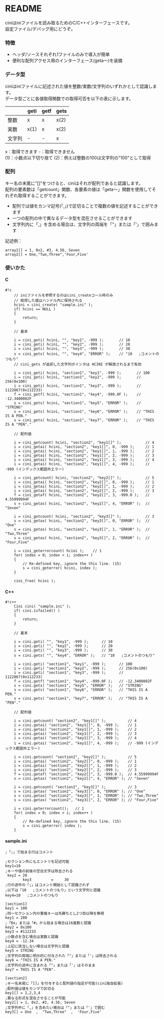 # README #

ciniはiniファイルを読み取るためのC/C++インターフェースです。  
設定ファイル/デバッグ用にどうぞ。

### 特徴 ###

* ヘッダ/ソースそれぞれ1ファイルのみで導入が簡単
* 便利な配列アクセス用のインターフェース(geta～)を装備

### データ型 ###

ciniはiniファイルに記述された値を整数/実数/文字列のいずれかとして認識します。  
データ型ごとに各値取得関数での取得可否を以下の表に示します。

|        | geti     | getf      | gets   |
|--------|----------|-----------|--------|
| 整数   | x        | x         | x(2)   |
| 実数   | x(1)     | x         | x(2)   |
| 文字列 |  -       | -         | x      |

x：取得できます -：取得できません  
(1)：小数点以下切り捨て (2)：例えば整数の100は文字列の"100"として取得

### 配列 ###

キー名の末尾に"[]"をつけると、ciniはそれが配列であると認識します。  
配列の要素数は「getcount」関数、各要素の値は「geta～」関数を使用してそれぞれ取得することができます。

* 配列では値をカンマ記号(「,」)で区切ることで複数の値を記述することができます
* 一つの配列の中で異なるデータ型を混在させることができます
* 文字列内に「,」を含める場合は、文字列の両端を「"」または「'」で囲みます

記述例：  
```
array1[] = 1, 0x2, #3, 4.56, Seven
array2[] = One,"Two,Three",'Four,Five'
```

### 使いかた ###

#### C ####

```
#!c
	// iniファイルを参照するのはcini_createコール時のみ
	// 取得した値はハンドル内に保持される
	hcini = cini_create( "sample.ini" );
	if( hcini == NULL )
	{
		return;
	}

	// 基本

	i = cini_geti( hcini, "", "key1", -999 );		// 10
	i = cini_geti( hcini, "", "key2", -999 );		// 20
	i = cini_geti( hcini, "", "key3", -999 );		// 30
	s = cini_gets( hcini, "", "key4", "ERROR" );	// "10   ;コメントのつもり"
	// cini_gets が返却した文字列ポインタは HCINI が解放されるまで有効

	i = cini_geti( hcini, "section1", "key1", -999 );		// 100
	i = cini_geti( hcini, "section1", "key2", -999 );		// 256(0x100)
	i = cini_geti( hcini, "section1", "key3", -999 );		// 1122867(0x112233)
	f = cini_getf( hcini, "section1", "key4", -999.0F );	// -12.3400002F
	s = cini_gets( hcini, "section1", "key5", "ERROR" );	// "STRING"
	s = cini_gets( hcini, "section1", "key6", "ERROR" );	// "THIS IS A PEN."
	s = cini_gets( hcini, "section1", "key7", "ERROR" );	// "THIS IS A "PEN"."

	// 配列値

	i = cini_getcount( hcini, "section2", "key1[]" );			// 4
	i = cini_getai( hcini, "section2", "key1[]", 0, -999 );		// 1
	i = cini_getai( hcini, "section2", "key1[]", 1, -999 );		// 2
	i = cini_getai( hcini, "section2", "key1[]", 2, -999 );		// 3
	i = cini_getai( hcini, "section2", "key1[]", 3, -999 );		// 4
	i = cini_getai( hcini, "section2", "key1[]", 4, -999 );		// -999 (インデックス範囲外エラー)

	i = cini_getcount( hcini, "section2", "key2[]" );			// 5
	i = cini_getai( hcini, "section2", "key2[]", 0, -999 );		// 1
	i = cini_getai( hcini, "section2", "key2[]", 1, -999 );		// 2
	i = cini_getai( hcini, "section2", "key2[]", 2, -999 );		// 3
	f = cini_getaf( hcini, "section2", "key2[]", 3, -999.0 );	// 4.55999994F
	s = cini_getas( hcini, "section2", "key2[]", 4, "ERROR" );	// "Seven"

	i = cini_getcount( hcini, "section2", "key3[]" );			// 3
	s = cini_getas( hcini, "section2", "key3[]", 0, "ERROR" );	// "One"
	s = cini_getas( hcini, "section2", "key3[]", 1, "ERROR" );	// "Two,Three"
	s = cini_getas( hcini, "section2", "key3[]", 2, "ERROR" );	// "Four,Five"

	i = cini_geterrorcount( hcini );	// 1
	for( index = 0; index < i; index++ )
	{
		// Re-defined key, ignore the this line. (15)
		s = cini_geterror( hcini, index );
	}

	cini_free( hcini );
```

#### C++ ####

```
#!c++
	Cini cini( "sample.ini" );
	if( cini.isfailed() )
	{
		return;
	}

	// 基本

	i = cini.geti( "", "key1", -999 );		// 10
	i = cini.geti( "", "key2", -999 );		// 20
	i = cini.geti( "", "key3", -999 );		// 30
	s = cini.gets( "", "key4", "ERROR" );	// "10   ;コメントのつもり"

	i = cini.geti( "section1", "key1", -999 );		// 100
	i = cini.geti( "section1", "key2", -999 );		// 256(0x100)
	i = cini.geti( "section1", "key3", -999 );		// 1122867(0x112233)
	f = cini.getf( "section1", "key4", -999.0F );	// -12.3400002F
	s = cini.gets( "section1", "key5", "ERROR" );	// "STRING"
	s = cini.gets( "section1", "key6", "ERROR" );	// "THIS IS A PEN."
	s = cini.gets( "section1", "key7", "ERROR" );	// "THIS IS A "PEN"."

	// 配列値

	i = cini.getcount( "section2", "key1[]" );			// 4
	i = cini.getai( "section2", "key1[]", 0, -999 );	// 1
	i = cini.getai( "section2", "key1[]", 1, -999 );	// 2
	i = cini.getai( "section2", "key1[]", 2, -999 );	// 3
	i = cini.getai( "section2", "key1[]", 3, -999 );	// 4
	i = cini.getai( "section2", "key1[]", 4, -999 );	// -999 (インデックス範囲外エラー)

	i = cini.getcount( "section2", "key2[]" );			// 5
	i = cini.getai( "section2", "key2[]", 0, -999 );	// 1
	i = cini.getai( "section2", "key2[]", 1, -999 );	// 2
	i = cini.getai( "section2", "key2[]", 2, -999 );	// 3
	f = cini.getaf( "section2", "key2[]", 3, -999.0 );	// 4.55999994F
	s = cini.getas( "section2", "key2[]", 4, "ERROR" );	// "Seven"

	i = cini.getcount( "section2", "key3[]" );			// 3
	s = cini.getas( "section2", "key3[]", 0, "ERROR" );	// "One"
	s = cini.getas( "section2", "key3[]", 1, "ERROR" );	// "Two,Three"
	s = cini.getas( "section2", "key3[]", 2, "ERROR" );	// "Four,Five"

	i = cini.geterrorcount();	// 1
	for( index = 0; index < i; index++ )
	{
		// Re-defined key, ignore the this line. (15)
		s = cini.geterror( index );
	}
```

#### sample.ini ####
```
;「;」で始まる行はコメント

;セクション外にもエントリを記述可能
key1=10
;キーや値の前後の空白文字は除去される
 key2 = 20
		key3         =     30           
;行の途中の「;」はコメント開始として認識されず
;以下は「10   ;コメントのつもり」という文字列と認識
key4=10   ;コメントのつもり

[section1]
key1 = 100
;同一セクション内の重複キーは先勝ちとし2つ目以降を無視
key1 = 200
;「0x」または「#」から始まる場合は16進数と認識
key2 = 0x100
key3 = #112233
;小数点を含む場合は実数と認識
key4 = -12.34
;上記に該当しない場合は文字列と認識
key5 = STRING
;文字列の両端に明示的に付与された「"」または「'」は除去される
key6 = "THIS IS A PEN."
;文字列の途中に含まれる「"」または「'」はそのまま
key7 = THIS IS A "PEN".

[section2]
;キー名末尾に「[]」を付与すると配列値の指定が可能(cini独自拡張)
;配列値は値をカンマで区切る
key1[] = 1,2,3,4
;異なる形式を混在させることが可能
key2[] = 1, 0x2, #3, 4.56, Seven
;文字列中に「,」を含めたい場合は「"」または「'」で囲む
key3[] = One  ,  "Two,Three"  ,  'Four,Five'
```